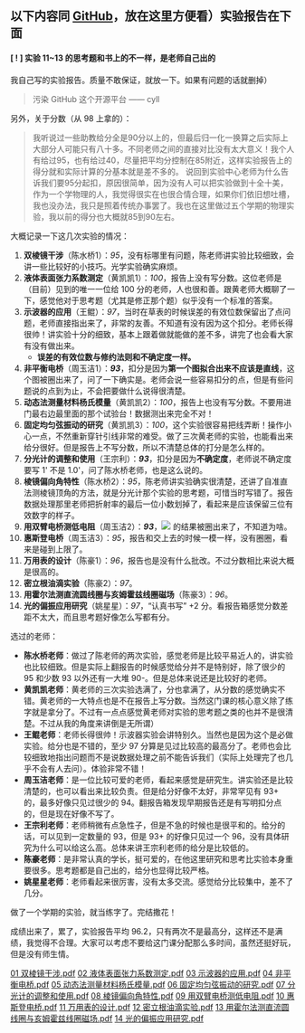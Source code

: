 
## 以下内容同 [GitHub](https://github.com/smd1121/zju-course/tree/master/%E5%A4%A7%E7%89%A9%E5%AE%9E%E9%AA%8C)，放在这里方便看）实验报告在下面


#### [ ! ] 实验 11~13 的思考题和书上的不一样，是老师自己出的

我自己写的实验报告。质量不敢保证，就放一下。如果有问题的话就删掉）

> 污染 GitHub 这个开源平台 —— cyll


另外，关于分数（从 98 上拿的）：

> 我听说过一些助教给分全是90分以上的，但最后归一化一换算之后实际上大部分人可能只有八十多。不同老师之间的直接对比没有太大意义！我个人有给过95，也有给过40，尽量把平均分控制在85附近，这样实验报告上的得分就和实际计算的分基本就是差不多的。 说回到实验中心老师为什么告诉我们要95分起扣，原因很简单，因为没有人可以把实验做到十全十美，作为一个学物理的人，我觉得很实在也很合情合理，如果你们依旧想吐槽，我也没办法，我只是照着传统办事罢了。我也在这里做过五个学期的物理实验，我以前的得分也大概就85到90左右。


大概记录一下这几次实验的情况：

1. **双棱镜干涉**（陈水桥1）：_95_，没有标哪里有问题，陈老师讲实验比较细致，会讲一些比较好的小技巧。光学实验确实麻烦。
2. **液体表面张力系数测定**（黄凯凯1）：_100_，报告上没有写分数。这位老师是（目前）见到的唯一一位给 100 分的老师，人也很和善。跟黄老师大概聊了一下，感觉他对于思考题（尤其是修正那个题）似乎没有一个标准的答案。
3. **示波器的应用**（王鲲）：_97_，当时在草表的时候误差的有效位数保留出了点问题，老师直接指出来了，非常的友善。不知道有没有因为这个扣分。老师长得很帅！讲实验十分的细致，基本上跟着做就能做的差不多，讲完了也会看大家有没有做出来。
   - **误差的有效位数与修约法则和不确定度一样。**
4. **非平衡电桥**（周玉洁1）：**_93_**，扣分是因为**第一个图拟合出来不应该是直线**，这个图被圈出来了，问了一下确实是。老师会说一些容易扣分的点，但是有些问题说的点到为止，不会把要做什么说得很清楚。
5. **动态法测量材料杨氏模量**（黄凯凯2）：_100_，报告上也没有写分数。不要用进门最右边最里面的那个试验台！数据测出来完全不对！
6. **固定均匀弦振动的研究**（黄凯凯3）：_100_，这个实验很容易把线弄断！操作小心一点，不然重新穿针引线非常的难受。做了三次黄老师的实验，也能看出来给分很好。但是报告上不写分数，所以不清楚总体的打分是怎么样的。
7. **分光计的调整和使用**（王宗利）：**_93_**，扣分是因为**不确定度**，老师说不确定度要写 1' 不是 1.0'，问了陈水桥老师，也是这么说的。
8. **棱镜偏向角特性**（陈水桥2）：_95_，陈老师讲实验确实很清楚，还讲了自准直法测棱镜顶角的方法，就是分光计那个实验的思考题，可惜当时写错了。报告数据处理那里老师把折射率的最后一位小数划掉了，看起来是应该保留三位有效数字的样子。
9. **用双臂电桥测低电阻**（周玉洁2）：**_93_**，![](https://g.yuque.com/gr/latex?%5Crho#card=math&code=%5Crho&id=RkUDo) 的结果被圈出来了，不知道为啥。
10. **惠斯登电桥**（周玉洁3）：_95_，报告和交上去的时候一模一样，没有圈圈，看来是碰到上限了。
11. **万用表的设计**（陈豪1）：_96_，报告也是没有什么批改。不过分数相比来说大概是很高的。
12. **密立根油滴实验**（陈豪2）：_97_。
13. **用霍尔法测直流圆线圈与亥姆霍兹线圈磁场**（陈豪3）：_96_。
14. **光的偏振应用研究**（姚星星）：_97_，“认真书写” +2 分。看报告箱感觉分数差距不太大，而且思考题好像怎么写都有分。

选过的老师：

- **陈水桥老师**：做过了陈老师的两次实验，感觉老师是比较平易近人的，讲实验也比较细致。但是实际上翻报告的时候感觉给分并不是特别好，除了很少的 95 和少数 93 以外还有一大堆 90-。但是总体来说还是比较好的老师。
- **黄凯凯老师**：黄老师的三次实验选满了，分也拿满了，从分数的感觉确实不错。黄老师的一大特点也是不在报告上写分数。当然这门课的核心意义除了练字就是拿分了。不过有一点点感觉黄老师对实验的思考题之类的也并不是很清楚。不过从我的角度来讲倒是无所谓）
- **王鲲老师**：老师长得很帅！示波器实验会讲特别久。当然也是因为这个是必做实验。给分也是不错的，至少 97 分算是见过比较高的最高分了。老师也会比较细致地指出问题而不是说数据处理之前不能告诉我们（实际上处理完了也几乎不会有人去问）。体验非常不错！
- **周玉洁老师**：是一位比较可爱的老师，看起来感觉是研究生。讲实验还是比较清楚的，也可以看出来比较负责。但是给分好像不太好，非常罕见有 93+ 的，最多好像只见过很少的 94。翻报告箱发现早期报告还是有写明扣分点的，但是现在好像不写了。
- **王宗利老师**：老师稍微有点急性子，但是不急的时候也是很平和的。给分的话，可以见到一定数量的 93，但是 93+ 的好像只见过一个 96，没有具体研究为什么可以给这么高。总体来讲王宗利老师的给分是比较低的。
- **陈豪老师**：是非常认真的学长，挺可爱的，在他这里研究和思考比实验本身重要很多。思考题都是自己出的，给分也显得比较严格。
- **姚星星老师**：老师看起来很厉害，没有太多交流。感觉给分比较集中，差不了几分。

做了一个学期的实验，就当练字了。完结撒花！

成绩出来了，累了，实验报告平均 96.2，只有两次不是最高分，这样还不是满绩，我觉得不合理。大家可以考虑不要给这门课分配那么多时间，虽然还挺好玩，但是没有师生情。

[01 双棱镜干涉.pdf](https://www.yuque.com/attachments/yuque/0/2021/pdf/641515/1617171407208-58e9edd4-2822-4351-8c3d-f80ef1550cb4.pdf)
[02 液体表面张力系数测定.pdf](https://www.yuque.com/attachments/yuque/0/2021/pdf/641515/1617171408076-7538c6cd-e355-43e6-9f60-f55f88920997.pdf)
[03 示波器的应用.pdf](https://www.yuque.com/attachments/yuque/0/2021/pdf/641515/1617171409705-f5476377-7d8c-449e-a6e2-94874aad5a28.pdf)
[04 非平衡电桥.pdf](https://www.yuque.com/attachments/yuque/0/2021/pdf/641515/1617171410751-140858c5-e425-4f6e-a00d-9935fd649520.pdf)
[05 动态法测量材料杨氏模量.pdf](https://www.yuque.com/attachments/yuque/0/2021/pdf/641515/1617171411876-0af4ab08-90cd-4566-874e-18bd37753b9f.pdf)
[06 固定均匀弦振动的研究.pdf](https://www.yuque.com/attachments/yuque/0/2021/pdf/641515/1617171412833-fd83f104-269e-4d89-b205-f88f5e879133.pdf)
[07 分光计的调整和使用.pdf](https://www.yuque.com/attachments/yuque/0/2021/pdf/641515/1617171413602-e96fb940-3bd2-43d6-8b58-7314e8befacf.pdf)
[08 棱镜偏向角特性.pdf](https://www.yuque.com/attachments/yuque/0/2021/pdf/641515/1617171414428-ded25ddc-7fdd-4c10-bf2c-6994c87f64a1.pdf)
[09 用双臂电桥测低电阻.pdf](https://www.yuque.com/attachments/yuque/0/2021/pdf/641515/1617171415734-e5fce2ed-0b2b-428a-adc7-366c4c8c7a1c.pdf)
[10 惠斯登电桥.pdf](https://www.yuque.com/attachments/yuque/0/2021/pdf/641515/1617171416696-83a40325-720b-41fe-8b5e-d21149ca31c6.pdf)
[11 万用表的设计.pdf](https://www.yuque.com/attachments/yuque/0/2021/pdf/641515/1617171417749-6e6db56c-578f-4195-8f40-094288c03fe3.pdf)
[12 密立根油滴实验.pdf](https://www.yuque.com/attachments/yuque/0/2021/pdf/641515/1617171418611-32a3d0df-10cd-4013-a205-eee35ff75c87.pdf)
[13 用霍尔法测直流圆线圈与亥姆霍兹线圈磁场.pdf](https://www.yuque.com/attachments/yuque/0/2021/pdf/641515/1617171419330-b23481af-6020-44a0-9111-157e4f2372a8.pdf)
[14 光的偏振应用研究.pdf](https://www.yuque.com/attachments/yuque/0/2021/pdf/641515/1617171420052-464075f4-4459-47c7-9667-9f14313be4a9.pdf)
